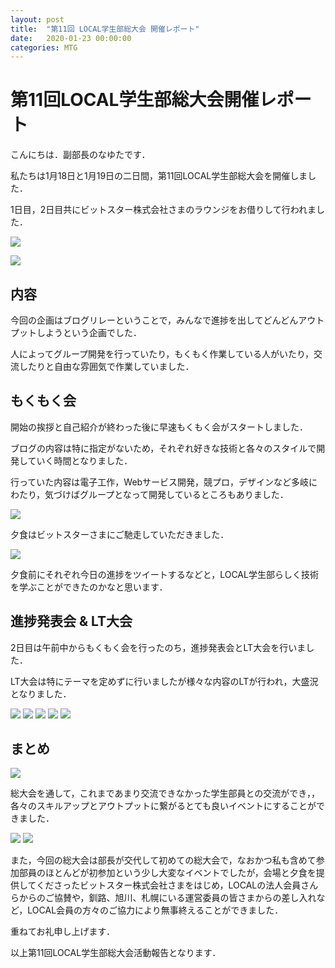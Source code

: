 ```yaml
---
layout: post
title:  "第11回 LOCAL学生部総大会 開催レポート"
date:   2020-01-23 00:00:00
categories: MTG
---
```


# 第11回LOCAL学生部総大会開催レポート

こんにちは．副部長のなゆたです．

私たちは1月18日と1月19日の二日間，第11回LOCAL学生部総大会を開催しました．

1日目，2日目共にビットスター株式会社さまのラウンジをお借りして行われました．

![](/static/img/localst2019/localst2019_1.jpg)

![](/static/img/localst2019/localst2019_2.jpg)

## 内容

今回の企画はブログリレーということで，みんなで進捗を出してどんどんアウトプットしようという企画でした．

人によってグループ開発を行っていたり，もくもく作業している人がいたり，交流したりと自由な雰囲気で作業していました．

## もくもく会

開始の挨拶と自己紹介が終わった後に早速もくもく会がスタートしました．

ブログの内容は特に指定がないため，それぞれ好きな技術と各々のスタイルで開発していく時間となりました．

行っていた内容は電子工作，Webサービス開発，競プロ，デザインなど多岐にわたり，気づけばグループとなって開発しているところもありました．

![](/static/img/localst2019/localst2019_3.jpg)

夕食はビットスターさまにご馳走していただきました．

![](/static/img/localst2019/localst2019_dinner.jpg)

夕食前にそれぞれ今日の進捗をツイートするなどと，LOCAL学生部らしく技術を学ぶことができたのかなと思います．

## 進捗発表会 & LT大会

2日目は午前中からもくもく会を行ったのち，進捗発表会とLT大会を行いました．

LT大会は特にテーマを定めずに行いましたが様々な内容のLTが行われ，大盛況となりました．

![](/static/img/localst2019/localst2019_lt_1.jpg)
![](/static/img/localst2019/localst2019_lt_2.jpg)
![](/static/img/localst2019/localst2019_lt_3.jpg)
![](/static/img/localst2019/localst2019_lt_4.jpg)
![](/static/img/localst2019/localst2019_lt_5.jpg)

## まとめ

![](/static/img/localst2019/localst2019_end.jpg)

総大会を通して，これまであまり交流できなかった学生部員との交流ができ，，各々のスキルアップとアウトプットに繋がるとても良いイベントにすることができました．

![](/static/img/localst2019/localst2019_4.jpg)
![](/static/img/localst2019/localst2019_5.jpg)

また，今回の総大会は部長が交代して初めての総大会で，なおかつ私も含めて参加部員のほとんどが初参加という少し大変なイベントでしたが，会場と夕食を提供してくださったビットスター株式会社さまをはじめ，LOCALの法人会員さんらからのご協賛や，釧路、旭川、札幌にいる運営委員の皆さまからの差し入れなど，LOCAL会員の方々のご協力により無事終えることができました．

重ねてお礼申し上げます．



以上第11回LOCAL学生部総大会活動報告となります．
